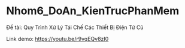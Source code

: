# Nhom6_DoAn_KienTrucPhanMem
Đề tài: Quy Trình Xử Lý Tái Chế Các Thiết Bị Điện Tử Cũ

Link demo: https://youtu.be/r9vqEQv8zI0

